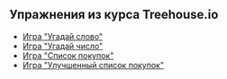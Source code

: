 ## Упражнения из курса Treehouse.io

* [Игра "Угадай слово"](basic/letter_game.py)
* [Игра "Угадай число"](basic/number_game.py)
* [Игра "Список покупок"](basic/shopping_list.py)
* [Игра "Улучшенный список покупок"](basic/shopping_list_2.py)